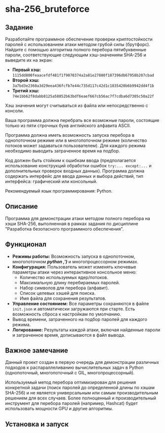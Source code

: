 # sha-256_bruteforce

## Задание

Разработайте программное обеспечение проверки криптостойкости паролей с использованием атаки методом грубой силы (брутфорс). Найдите с помощью алгоритма полного перебора пятибуквенные пароли, соответствующие следующим хэш-значениям SHA-256 и выведите их на экран:

- **Первый хэш:** `1115dd800feaacefdf481f1f9070374a2a81e27880f187396db67958b207cbad`
- **Второй хэш:** `3a7bd3e2360a3d29eea436fcfb7e44c735d117c42d1c1835420b6b9942dd4f1b`
- **Третий хэш:** `74e1bb62f8dabb8125a58852b63bdf6eaef667cb56ac7f7cdba6d7305c50a22f`

Хэш значения могут считываться из файла или непосредственно с консоли.

Ваша программа должна перебрать все возможные пароли, состоящие только из пяти строчных букв английского алфавита ASCII.

Программа должна иметь возможность запуска перебора в однопоточном режиме или в многопоточном режиме (количество потоков может задаваться пользователем). Для каждого режима необходимо выводить затраченное время на подбор.

Код должен быть стойким к ошибкам ввода (предполагается использование конструкций обработки ошибок `try:... except:...` и дополнительных проверок входных данных). Программа должна содержать интерфейс для ввода данных и выбора действий, тип интерфейса: графический или консольный.

Рекомендуемый язык программирования: Python.

## Описание

Программа для демонстрации атаки методом полного перебора на хэши SHA-256, выполненная в рамках задания по дисциплине "Разработка безопасного программного обеспечения".

## Функционал

- **Режимы работы:** Возможность запуска в однопоточном, многопоточном ***python ,')*** и многопроцессорном режимах.
- **Конфигурация:** Пользователь может изменять ключевые параметры атаки через интерактивное консольное меню:
  - Количество используемых ядер/потоков.
  - Максимальную длину перебираемых паролей.
  - Набор символов для перебора (алфавит).
  - Список целевых хэшей для поиска.
  - Имя файла для сохранения результатов.
- **Управление состоянием:** Все параметры сохраняются в файле `init.json` и автоматически загружаются при старте. Есть возможность сброса к настройкам по умолчанию.
- Вывод времени, затраченного на подбор паролей для каждого режима.
- **Логирование:** Результаты каждой атаки, включая найденные пароли и затраченное время, дописываются в файл вывода.

## Важное замечание

Данный проект создан в первую очередь для демонстрации различных подходов к распараллеливанию вычислительных задач в Python (однопоточный, многопоточный с GIL, многопроцессорный).

Используемый метод перебора оптимизирован для решения конкретной задачи (поиск паролей до определенной длины по хэшам SHA-256) и не является универсальным или самым производительным решением для всех случаев. Более полноценный и производительный инструмент для перебора паролей (например, Hashcat) будет использовать мощности GPU и другие алгоритмы.

## Установка и запуск
